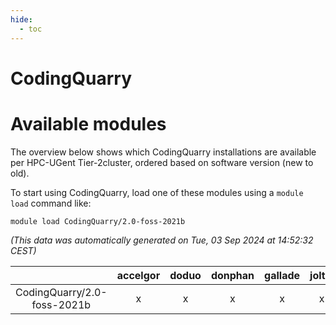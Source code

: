 ```yaml
---
hide:
  - toc
---
```


CodingQuarry
============

# Available modules


The overview below shows which CodingQuarry installations are available per HPC-UGent Tier-2cluster, ordered based on software version (new to old).

To start using CodingQuarry, load one of these modules using a `module load` command like:

```shell
module load CodingQuarry/2.0-foss-2021b
```

*(This data was automatically generated on Tue, 03 Sep 2024 at 14:52:32 CEST)*  

| |accelgor|doduo|donphan|gallade|joltik|shinx|skitty|
| :---: | :---: | :---: | :---: | :---: | :---: | :---: | :---: |
|CodingQuarry/2.0-foss-2021b|x|x|x|x|x|-|x|
